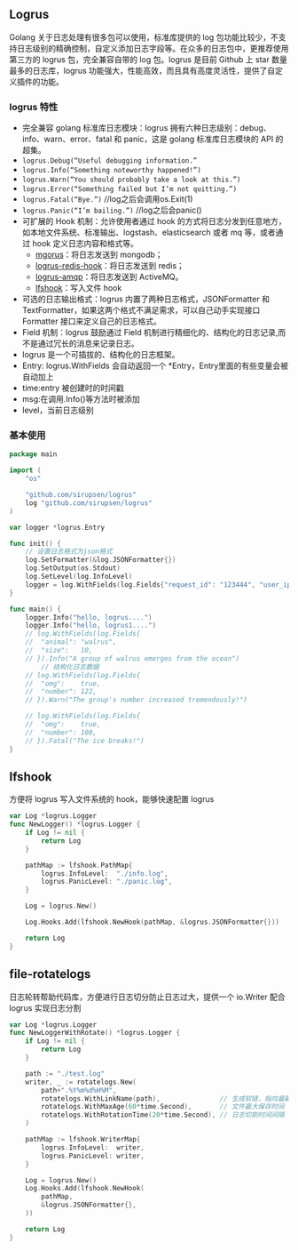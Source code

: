 ## Logrus

Golang 关于日志处理有很多包可以使用，标准库提供的 log 包功能比较少，不支持日志级别的精确控制，自定义添加日志字段等。在众多的日志包中，更推荐使用第三方的 logrus 包，完全兼容自带的 log 包。logrus 是目前 Github 上 star 数量最多的日志库，logrus 功能强大，性能高效，而且具有高度灵活性，提供了自定义插件的功能。

### logrus 特性

- 完全兼容 golang 标准库日志模块：logrus 拥有六种日志级别：debug、info、warn、error、fatal 和 panic，这是 golang 标准库日志模块的 API 的超集。
- `logrus.Debug(“Useful debugging information.”`
- `logrus.Info(“Something noteworthy happened!”)`
- `logrus.Warn(“You should probably take a look at this.”)`
- `logrus.Error(“Something failed but I’m not quitting.”)`
- `logrus.Fatal(“Bye.”)` //log之后会调用os.Exit(1)
- `logrus.Panic(“I’m bailing.”)` //log之后会panic()
- 可扩展的 Hook 机制：允许使用者通过 hook 的方式将日志分发到任意地方，如本地文件系统、标准输出、logstash、elasticsearch 或者 mq 等，或者通过 hook 定义日志内容和格式等。
  - [mgorus](https://link.segmentfault.com/?url=https%3A%2F%2Fgithub.com%2Fweekface%2Fmgorus)：将日志发送到 mongodb；
  - [logrus-redis-hook](https://link.segmentfault.com/?url=https%3A%2F%2Fgithub.com%2Frogierlommers%2Flogrus-redis-hook)：将日志发送到 redis；
  - [logrus-amqp](https://link.segmentfault.com/?url=https%3A%2F%2Fgithub.com%2Fvladoatanasov%2Flogrus_amqp)：将日志发送到 ActiveMQ。
  - [lfshook](https://github.com/rifflock/lfshook)：写入文件 hook
- 可选的日志输出格式：logrus 内置了两种日志格式，JSONFormatter 和 TextFormatter，如果这两个格式不满足需求，可以自己动手实现接口 Formatter 接口来定义自己的日志格式。
- Field 机制：logrus 鼓励通过 Field 机制进行精细化的、结构化的日志记录,而不是通过冗长的消息来记录日志。
- logrus 是一个可插拔的、结构化的日志框架。
- Entry: logrus.WithFields 会自动返回一个 *Entry，Entry里面的有些变量会被自动加上
- time:entry 被创建时的时间戳
- msg:在调用.Info()等方法时被添加
- level，当前日志级别

### 基本使用

```go
package main

import (
    "os"

    "github.com/sirupsen/logrus"
    log "github.com/sirupsen/logrus"
)

var logger *logrus.Entry

func init() {
    // 设置日志格式为json格式
    log.SetFormatter(&log.JSONFormatter{})
    log.SetOutput(os.Stdout)
    log.SetLevel(log.InfoLevel)
    logger = log.WithFields(log.Fields{"request_id": "123444", "user_ip": "127.0.0.1"})
}

func main() {
    logger.Info("hello, logrus....")
    logger.Info("hello, logrus1....")
    // log.WithFields(log.Fields{
    //  "animal": "walrus",
    //  "size":   10,
    // }).Info("A group of walrus emerges from the ocean")
		// 结构化日志数据
    // log.WithFields(log.Fields{
    //  "omg":    true,
    //  "number": 122,
    // }).Warn("The group's number increased tremendously!")

    // log.WithFields(log.Fields{
    //  "omg":    true,
    //  "number": 100,
    // }).Fatal("The ice breaks!")
}
```

## Ifshook

方便将 logrus 写入文件系统的 hook，能够快速配置 logrus

```go
var Log *logrus.Logger
func NewLogger() *logrus.Logger {
	if Log != nil {
		return Log
	}

	pathMap := lfshook.PathMap{
		logrus.InfoLevel:  "./info.log",
		logrus.PanicLevel: "./panic.log",
	}

	Log = logrus.New()

	Log.Hooks.Add(lfshook.NewHook(pathMap, &logrus.JSONFormatter{}))

	return Log
}
```

## file-rotatelogs

日志轮转帮助代码库，方便进行日志切分防止日志过大，提供一个 io.Writer 配合 logrus 实现日志分割

```go
var Log *logrus.Logger
func NewLoggerWithRotate() *logrus.Logger {
	if Log != nil {
		return Log
	}

	path := "./test.log"
	writer, _ := rotatelogs.New(
		path+".%Y%m%d%H%M",
		rotatelogs.WithLinkName(path),               // 生成软链，指向最新日志文件
		rotatelogs.WithMaxAge(60*time.Second),       // 文件最大保存时间
		rotatelogs.WithRotationTime(20*time.Second), // 日志切割时间间隔
	)

	pathMap := lfshook.WriterMap{
		logrus.InfoLevel:  writer,
		logrus.PanicLevel: writer,
	}

	Log = logrus.New()
	Log.Hooks.Add(lfshook.NewHook(
		pathMap,
		&logrus.JSONFormatter{},
	))

	return Log
}
```

